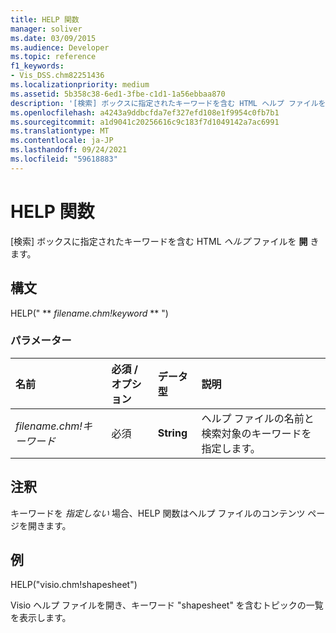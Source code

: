 ```yaml
---
title: HELP 関数
manager: soliver
ms.date: 03/09/2015
ms.audience: Developer
ms.topic: reference
f1_keywords:
- Vis_DSS.chm82251436
ms.localizationpriority: medium
ms.assetid: 5b358c38-6ed1-3fbe-c1d1-1a56ebbaa870
description: '[検索] ボックスに指定されたキーワードを含む HTML ヘルプ ファイルを開きます。'
ms.openlocfilehash: a4243a9ddbcfda7ef327efd108e1f9954c0fb7b1
ms.sourcegitcommit: a1d9041c20256616c9c183f7d1049142a7ac6991
ms.translationtype: MT
ms.contentlocale: ja-JP
ms.lasthandoff: 09/24/2021
ms.locfileid: "59618883"
---
```

# <a name="help-function"></a>HELP 関数

[検索] ボックスに指定されたキーワードを含む HTML  *ヘルプ*  ファイルを **開** きます。 
  
## <a name="syntax"></a>構文

HELP(" ** *filename.chm!keyword* ** ") 
  
### <a name="parameters"></a>パラメーター

|**名前**|**必須 / オプション**|**データ型**|**説明**|
|:-----|:-----|:-----|:-----|
| _filename.chm!キーワード_ <br/> |必須  <br/> |**String** <br/> | ヘルプ ファイルの名前と検索対象のキーワードを指定します。  <br/> |
   
## <a name="remarks"></a>注釈

キーワードを  *指定しない*  場合、HELP 関数はヘルプ ファイルのコンテンツ ページを開きます。 
  
## <a name="example"></a>例

HELP("visio.chm!shapesheet") 
  
Visio ヘルプ ファイルを開き、キーワード "shapesheet" を含むトピックの一覧を表示します。 
  

